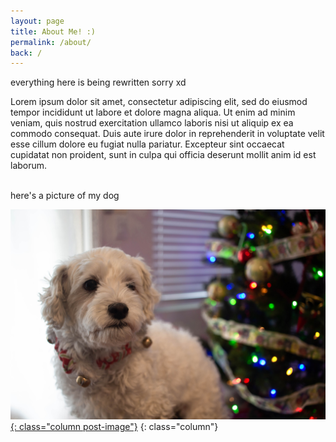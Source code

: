 ```yaml
---
layout: page
title: About Me! :)
permalink: /about/
back: /
---
```


<link rel="stylesheet" href="{{ "/assets/css/posts.css" | prepend: site.baseurl }}">

everything here is being rewritten sorry xd

Lorem ipsum dolor sit amet, consectetur adipiscing elit, sed do eiusmod tempor incididunt ut labore et dolore magna aliqua. Ut enim ad minim veniam, quis nostrud exercitation ullamco laboris nisi ut aliquip ex ea commodo consequat. Duis aute irure dolor in reprehenderit in voluptate velit esse cillum dolore eu fugiat nulla pariatur. Excepteur sint occaecat cupidatat non proident, sunt in culpa qui officia deserunt mollit anim id est laborum.

<br>
here's a picture of my dog

[![Mushu :)](/assets/images/mushu.jpg){: class="column post-image"}](/assets/images/mushu.jpg)
{: class="column"}